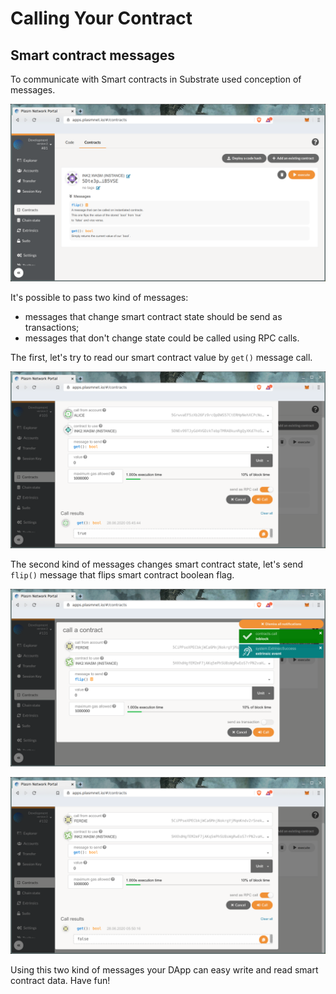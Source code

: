 # Calling Your Contract

## Smart contract messages

To communicate with Smart contracts in Substrate used conception of messages.

![](../../.gitbook/assets/messages.png)

It's possible to pass two kind of messages:

* messages that change smart contract state should be send as transactions;
* messages that don't change state could be called using RPC calls.

The first, let's try to read our smart contract value by `get()` message call.

![This smart contract was deployed with enabled state flag.](../../.gitbook/assets/get_interaction.png)

The second kind of messages changes smart contract state, let's send `flip()` message that flips smart contract boolean flag.

![Flip call is a transaction.](../../.gitbook/assets/flip.png)

![New contract flag value reached.](../../.gitbook/assets/get_new.png)

Using this two kind of messages your DApp can easy write and read smart contract data. Have fun!



